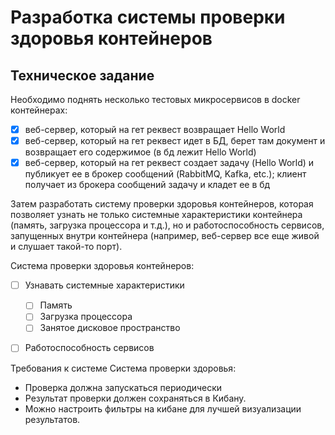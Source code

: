 # Разработка системы проверки здоровья контейнеров
## Техническое задание 
Необходимо поднять несколько тестовых микросервисов в docker контейнерах: 
- [x] веб-сервер, который на гет реквест возвращает Hello World 
- [x] веб-сервер, который на гет реквест идет в БД, берет там документ и возвращает его содержимое (в бд лежит Hello World)
- [x] веб-сервер, который на гет реквест создает задачу (Hello World) и публикует ее в брокер сообщений (RabbitMQ, Kafka, etc.); клиент получает из брокера сообщений задачу и кладет ее в бд

Затем разработать систему проверки здоровья контейнеров, которая позволяет узнать не только системные характеристики контейнера (память, загрузка процессора и т.д.), но и работоспособность сервисов, запущенных внутри контейнера (например, веб-сервер все еще живой и слушает такой-то порт).

Система проверки здоровья контейнеров:
- [ ] Узнавать системные характеристики
  - [ ] Память
  - [ ] Загрузка процессора
  - [ ] Занятое дисковое пространство
- [ ] Работоспособность сервисов


Требования к системе Система проверки здоровья:
- Проверка должна запускаться периодически
- Результат проверки должен сохраняться в Кибану.
- Можно настроить фильтры на кибане для лучшей визуализации результатов.
